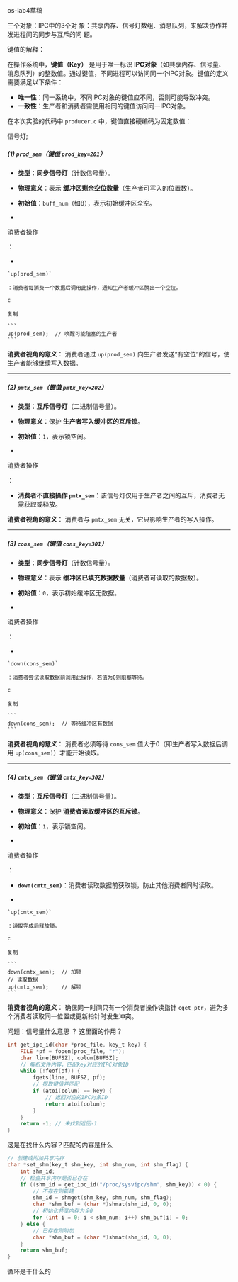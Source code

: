 os-lab4草稿

三个对象：IPC中的3个对 象：共享内存、信号灯数组、消息队列，来解决协作并发进程间的同步与互斥的问 题。 

键值的解释：

在操作系统中，**键值（Key）** 是用于唯一标识 **IPC对象**（如共享内存、信号量、消息队列）的整数值。通过键值，不同进程可以访问同一个IPC对象。键值的定义需要满足以下条件：

- **唯一性**：同一系统中，不同IPC对象的键值应不同，否则可能导致冲突。
- **一致性**：生产者和消费者需使用相同的键值访问同一IPC对象。

在本次实验的代码中  `producer.c` 中，键值直接硬编码为固定数值：



信号灯;

##### **(1) `prod_sem`（键值 `prod_key=201`）**

- **类型**：**同步信号灯**（计数信号量）。

- **物理意义**：表示 **缓冲区剩余空位数量**（生产者可写入的位置数）。

- **初始值**：`buff_num`（如8），表示初始缓冲区全空。

- 

  消费者操作

  ：

  - 

    `up(prod_sem)`

    ：消费者每消费一个数据后调用此操作，通知生产者缓冲区腾出一个空位。

    c

    复制

    ```
    up(prod_sem);  // 唤醒可能阻塞的生产者
    ```

**消费者视角的意义**：
消费者通过 `up(prod_sem)` 向生产者发送“有空位”的信号，使生产者能够继续写入数据。

------

##### **(2) `pmtx_sem`（键值 `pmtx_key=202`）**

- **类型**：**互斥信号灯**（二进制信号量）。

- **物理意义**：保护 **生产者写入缓冲区的互斥锁**。

- **初始值**：`1`，表示锁空闲。

- 

  消费者操作

  ：

  - **消费者不直接操作 `pmtx_sem`**：该信号灯仅用于生产者之间的互斥，消费者无需获取或释放。

**消费者视角的意义**：
消费者与 `pmtx_sem` 无关，它只影响生产者的写入操作。

------

##### **(3) `cons_sem`（键值 `cons_key=301`）**

- **类型**：**同步信号灯**（计数信号量）。

- **物理意义**：表示 **缓冲区已填充数据数量**（消费者可读取的数据数）。

- **初始值**：`0`，表示初始缓冲区无数据。

- 

  消费者操作

  ：

  - 

    `down(cons_sem)`

    ：消费者尝试读取数据前调用此操作，若值为0则阻塞等待。

    c

    复制

    ```
    down(cons_sem);  // 等待缓冲区有数据
    ```

**消费者视角的意义**：
消费者必须等待 `cons_sem` 值大于0（即生产者写入数据后调用 `up(cons_sem)`）才能开始读取。

------

##### **(4) `cmtx_sem`（键值 `cmtx_key=302`）**

- **类型**：**互斥信号灯**（二进制信号量）。

- **物理意义**：保护 **消费者读取缓冲区的互斥锁**。

- **初始值**：`1`，表示锁空闲。

- 

  消费者操作

  ：

  - **`down(cmtx_sem)`**：消费者读取数据前获取锁，防止其他消费者同时读取。

  - 

    `up(cmtx_sem)`

    ：读取完成后释放锁。

    c

    复制

    ```
    down(cmtx_sem);  // 加锁
    // 读取数据
    up(cmtx_sem);    // 解锁
    ```

**消费者视角的意义**：
确保同一时间只有一个消费者操作读指针 `cget_ptr`，避免多个消费者读取同一位置或更新指针时发生冲突。



问题：信号量什么意思 ？ 这里面的作用？

```c
int get_ipc_id(char *proc_file, key_t key) {
    FILE *pf = fopen(proc_file, "r");
    char line[BUFSZ], colum[BUFSZ];
    // 解析文件内容，匹配key对应的IPC对象ID
    while (!feof(pf)) {
        fgets(line, BUFSZ, pf);
        // 提取键值并匹配
        if (atoi(colum) == key) {
            // 返回对应的IPC对象ID
            return atoi(colum);
        }
    }
    return -1; // 未找到返回-1
}
```

这是在找什么内容？匹配的内容是什么

```c
// 创建或附加共享内存
char *set_shm(key_t shm_key, int shm_num, int shm_flag) {
    int shm_id;
    // 检查共享内存是否已存在
    if ((shm_id = get_ipc_id("/proc/sysvipc/shm", shm_key)) < 0) {
        // 不存在则新建
        shm_id = shmget(shm_key, shm_num, shm_flag);
        char *shm_buf = (char *)shmat(shm_id, 0, 0);
        // 初始化共享内存为全0
        for (int i = 0; i < shm_num; i++) shm_buf[i] = 0;
    } else {
        // 已存在则附加
        char *shm_buf = (char *)shmat(shm_id, 0, 0);
    }
    return shm_buf;
}

```

循环是干什么的

